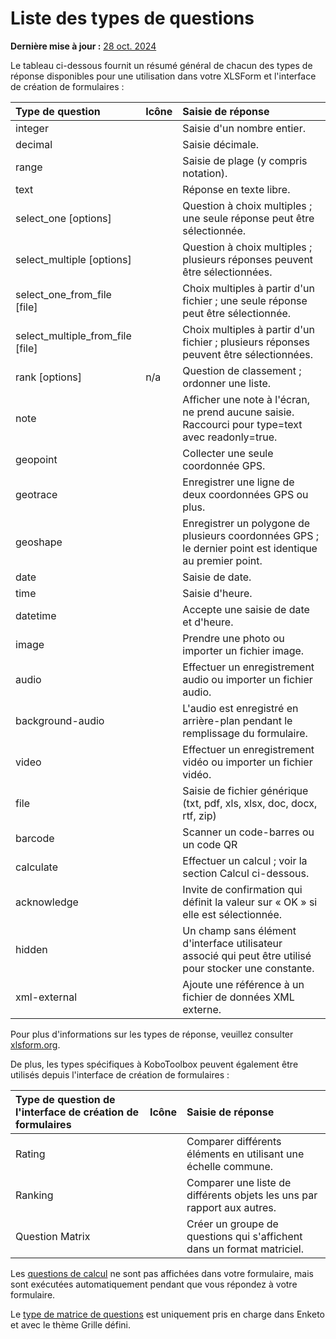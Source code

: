 # Liste des types de questions
**Dernière mise à jour :** <a href="https://github.com/kobotoolbox/docs/blob/3993133bcf0aafda0b0978709534175cb583e049/source/question_types.md" class="reference">28 oct. 2024</a>

Le tableau ci-dessous fournit un résumé général de chacun des types de réponse disponibles pour une utilisation dans votre XLSForm et l'interface de création de formulaires :

| Type de question                 | Icône                                         | Saisie de réponse                                                                                      |
| :------------------------------- | :-------------------------------------------- | :----------------------------------------------------------------------------------------------------- |
| integer                          | <i class="k-icon k-icon-qt-number"></i>       | Saisie d'un nombre entier.                                                                             |
| decimal                          | <i class="k-icon k-icon-qt-decimal"></i>      | Saisie décimale.                                                                                       |
| range                            | <i class="k-icon k-icon-qt-range"></i>        | Saisie de plage (y compris notation).                                                                  |
| text                             | <i class="k-icon k-icon-qt-text"></i>         | Réponse en texte libre.                                                                                |
| select_one [options]             | <i class="k-icon k-icon-qt-select-one"></i>   | Question à choix multiples ; une seule réponse peut être sélectionnée.                                 |
| select_multiple [options]        | <i class="k-icon k-icon-qt-select-many"></i>  | Question à choix multiples ; plusieurs réponses peuvent être sélectionnées.                            |
| select_one_from_file [file]      | <i class="k-icon k-icon-qt-select-one"></i>   | Choix multiples à partir d'un fichier ; une seule réponse peut être sélectionnée.                      |
| select_multiple_from_file [file] | <i class="k-icon k-icon-qt-select-many"></i>  | Choix multiples à partir d'un fichier ; plusieurs réponses peuvent être sélectionnées.                 |
| rank [options]                   | n/a                                           | Question de classement ; ordonner une liste.                                                           |
| note                             | <i class="k-icon k-icon-qt-note"></i>         | Afficher une note à l'écran, ne prend aucune saisie. Raccourci pour type=text avec readonly=true.     |
| geopoint                         | <i class="k-icon k-icon-qt-point"></i>        | Collecter une seule coordonnée GPS.                                                                    |
| geotrace                         | <i class="k-icon k-icon-qt-line"></i>         | Enregistrer une ligne de deux coordonnées GPS ou plus.                                                 |
| geoshape                         | <i class="k-icon k-icon-qt-area"></i>         | Enregistrer un polygone de plusieurs coordonnées GPS ; le dernier point est identique au premier point.|
| date                             | <i class="k-icon k-icon-qt-date"></i>         | Saisie de date.                                                                                        |
| time                             | <i class="k-icon k-icon-qt-time"></i>         | Saisie d'heure.                                                                                        |
| datetime                         | <i class="k-icon k-icon-qt-date-time"></i>    | Accepte une saisie de date et d'heure.                                                                 |
| image                            | <i class="k-icon k-icon-qt-photo"></i>        | Prendre une photo ou importer un fichier image.                                                        |
| audio                            | <i class="k-icon k-icon-qt-audio"></i>        | Effectuer un enregistrement audio ou importer un fichier audio.                                        |
| background-audio                 | <i class="k-icon k-icon-background-rec"></i>  | L'audio est enregistré en arrière-plan pendant le remplissage du formulaire.                           |
| video                            | <i class="k-icon k-icon-qt-video"></i>        | Effectuer un enregistrement vidéo ou importer un fichier vidéo.                                        |
| file                             | <i class="k-icon k-icon-qt-file"></i>         | Saisie de fichier générique (txt, pdf, xls, xlsx, doc, docx, rtf, zip)                                |
| barcode                          | <i class="k-icon k-icon-qt-barcode"></i>      | Scanner un code-barres ou un code QR                                                                   |
| calculate                        | <i class="k-icon k-icon-qt-calculate"></i>    | Effectuer un calcul ; voir la section Calcul ci-dessous.                                               |
| acknowledge                      | <i class="k-icon k-icon-qt-acknowledge"></i>  | Invite de confirmation qui définit la valeur sur « OK » si elle est sélectionnée.                      |
| hidden                           | <i class="k-icon k-icon-qt-hidden"></i>       | Un champ sans élément d'interface utilisateur associé qui peut être utilisé pour stocker une constante.|
| xml-external                     | <i class="k-icon k-icon-qt-external-xml"></i> | Ajoute une référence à un fichier de données XML externe.                                              |

Pour plus d'informations sur les types de réponse, veuillez consulter
[xlsform.org](http://xlsform.org/).

De plus, les types spécifiques à KoboToolbox peuvent également être utilisés depuis l'interface de création de formulaires :

| Type de question de l'interface de création de formulaires | Icône                                            | Saisie de réponse                                                         |
| :---------------------------------------------------------- | :----------------------------------------------- | :------------------------------------------------------------------------ |
| Rating                                                      | <i class="k-icon k-icon-qt-rating"></i>          | Comparer différents éléments en utilisant une échelle commune.            |
| Ranking                                                     | <i class="k-icon k-icon-qt-ranking"></i>         | Comparer une liste de différents objets les uns par rapport aux autres.   |
| Question Matrix                                             | <i class="k-icon k-icon-qt-question-matrix"></i> | Créer un groupe de questions qui s'affichent dans un format matriciel.    |

<p class="note">Les <a class="reference" href="/calculate_questions.html">questions de calcul</a> ne sont pas affichées dans votre formulaire, mais sont exécutées automatiquement pendant que vous répondez à votre formulaire.</p>

<p class="note">Le <a class="reference" href="matrix_response.html">type de matrice de questions</a> est uniquement pris en charge dans Enketo et avec le thème Grille défini. </p>